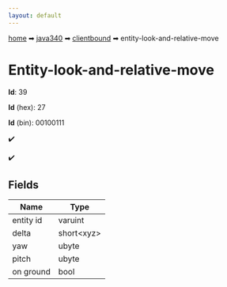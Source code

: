 ```yaml
---
layout: default
---
```


[home](/) ➡ [java340](/protocol/java340) ➡ [clientbound](/protocol/java340/clientbound) ➡ entity-look-and-relative-move

# Entity-look-and-relative-move

**Id**: 39

**Id** (hex): 27

**Id** (bin): 00100111

✔️

✔️

## Fields

Name | Type
---|---
entity id | varuint
delta | short&lt;xyz&gt;
yaw | ubyte
pitch | ubyte
on ground | bool

